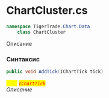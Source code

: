 
# ChartCluster.cs
```csharp
namespace TigerTrade.Chart.Data  
    class ChartCluster
```

Описание

### Синтаксис
```csharp
public void AddTick(IChartTick tick)
```

<mark style="color:yellow;">`tick`</mark> <mark style="color:red;">*`IChartTick`*</mark>  
 *Описание*  
  

                    
                    